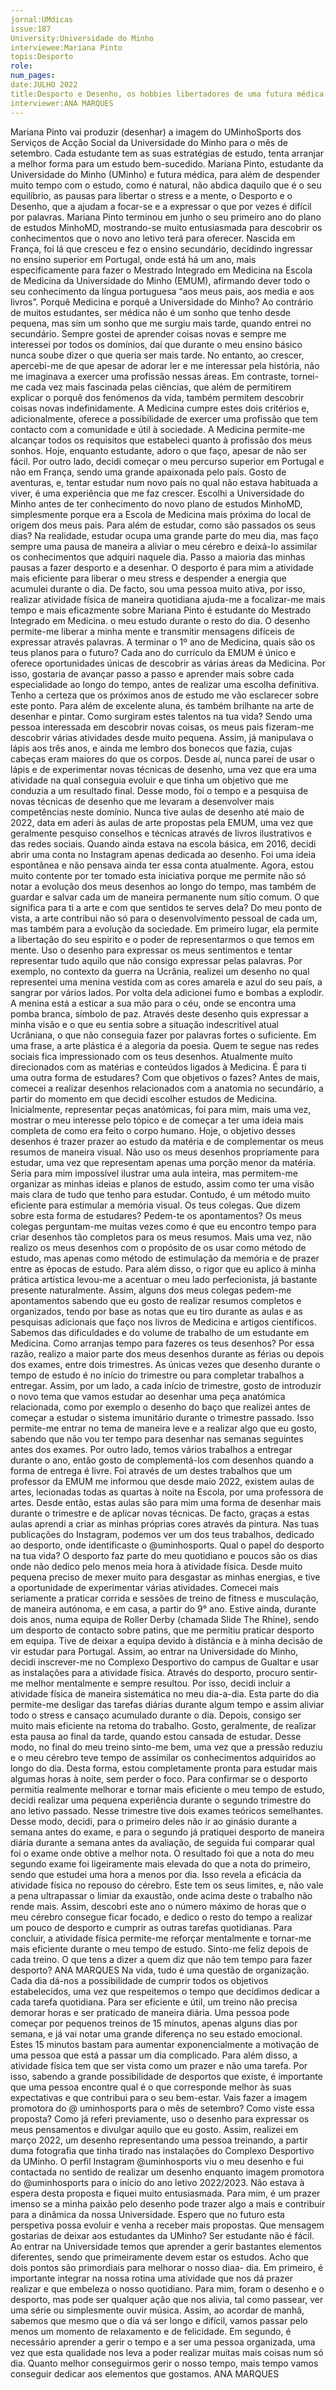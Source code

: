 ```yaml
---
jornal:UMdicas
issue:187
University:Universidade do Minho
interviewee:Mariana Pinto
topis:Desporto
role:
num_pages:
date:JULHO 2022
title:Desporto e Desenho, os hobbies libertadores de uma futura médica!
interviewer:ANA MARQUES
---
```


Mariana Pinto vai produzir (desenhar) a imagem do UMinhoSports dos Serviços de Acção
Social da Universidade do Minho para o mês de setembro.
Cada estudante tem as suas estratégias
de estudo, tenta arranjar a melhor forma
para um estudo bem-sucedido. Mariana
Pinto, estudante da Universidade do
Minho (UMinho) e futura médica, para
além de despender muito tempo com
o estudo, como é natural, não abdica
daquilo que é o seu equilíbrio, as pausas
para libertar o stress e a mente, o
Desporto e o Desenho, que a ajudam a
focar-se e a expressar o que por vezes é
difícil por palavras.
Mariana Pinto terminou em junho o
seu primeiro ano do plano de estudos
MinhoMD, mostrando-se muito
entusiasmada para descobrir os
conhecimentos que o novo ano letivo terá
para oferecer. Nascida em França, foi lá
que cresceu e fez o ensino secundário,
decidindo ingressar no ensino superior
em Portugal, onde está há um ano, mais
especificamente para fazer o Mestrado
Integrado em Medicina na Escola de
Medicina da Universidade do Minho
(EMUM), afirmando dever todo o seu
conhecimento da língua portuguesa “aos
meus pais, aos media e aos livros”.
Porquê Medicina e porquê a Universidade
do Minho?
Ao contrário de muitos estudantes,
ser médica não é um sonho que tenho
desde pequena, mas sim um sonho que
me surgiu mais tarde, quando entrei no
secundário. Sempre gostei de aprender
coisas novas e sempre me interessei por
todos os domínios, daí que durante o
meu ensino básico nunca soube dizer o
que queria ser mais tarde. No entanto, ao
crescer, apercebi-me de que apesar de
adorar ler e me interessar pela história,
não me imaginava a exercer uma
profissão nessas áreas. Em contraste,
tornei-me cada vez mais fascinada
pelas ciências, que além de permitirem
explicar o porquê dos fenómenos da vida,
também permitem descobrir coisas novas
indefinidamente. A Medicina cumpre
estes dois critérios e, adicionalmente,
oferece a possibilidade de exercer uma
profissão que tem contacto com a
comunidade e útil à sociedade.
A Medicina permite-me alcançar todos
os requisitos que estabeleci quanto
à profissão dos meus sonhos. Hoje,
enquanto estudante, adoro o que faço,
apesar de não ser fácil.
Por outro lado, decidi começar o meu
percurso superior em Portugal e não em
França, sendo uma grande apaixonada
pelo país. Gosto de aventuras, e, tentar
estudar num novo país no qual não estava
habituada a viver, é uma experiência que
me faz crescer.
Escolhi a Universidade do Minho antes
de ter conhecimento do novo plano de
estudos MinhoMD, simplesmente porque
era a Escola de Medicina mais próxima do
local de origem dos meus pais.
Para além de estudar, como são passados
os seus dias?
Na realidade, estudar ocupa uma grande
parte do meu dia, mas faço sempre uma
pausa de maneira a aliviar o meu cérebro
e deixá-lo assimilar os conhecimentos
que adquiri naquele dia.
Passo a maioria das minhas pausas a
fazer desporto e a desenhar. O desporto
é para mim a atividade mais eficiente
para liberar o meu stress e despender a
energia que acumulei durante o dia. De
facto, sou uma pessoa muito ativa, por
isso, realizar atividade física de maneira
quotidiana ajuda-me a focalizar-me
mais tempo e mais eficazmente sobre
Mariana Pinto é estudante do Mestrado Integrado em Medicina.
o meu estudo durante o resto do dia. O
desenho permite-me liberar a minha
mente e transmitir mensagens difíceis
de expressar através palavras.
A terminar o 1º ano de Medicina, quais
são os teus planos para o futuro?
Cada ano do currículo da EMUM é único e
oferece oportunidades únicas de descobrir
as várias áreas da Medicina. Por isso,
gostaria de avançar passo a passo e
aprender mais sobre cada especialidade
ao longo do tempo, antes de realizar
uma escolha definitiva. Tenho a certeza
que os próximos anos de estudo me vão
esclarecer sobre este ponto.
Para além de excelente aluna, és também
brilhante na arte de desenhar e pintar.
Como surgiram estes talentos na tua
vida?
Sendo uma pessoa interessada em
descobrir novas coisas, os meus pais
fizeram-me descobrir várias atividades
desde muito pequena. Assim, já
manipulava o lápis aos três anos, e ainda
me lembro dos bonecos que fazia, cujas
cabeças eram maiores do que os corpos.
Desde aí, nunca parei de usar o lápis e de
experimentar novas técnicas de desenho,
uma vez que era uma atividade na qual
conseguia evoluir e que tinha um objetivo
que me conduzia a um resultado final.
Desse modo, foi o tempo e a pesquisa de
novas técnicas de desenho que me levaram
a desenvolver mais competências neste
domínio. Nunca tive aulas de desenho até
maio de 2022, data em aderi às aulas de
arte propostas pela EMUM, uma vez que
geralmente pesquiso conselhos e técnicas
através de livros ilustrativos e das redes
sociais.
Quando ainda estava na escola básica,
em 2016, decidi abrir uma conta no
Instagram apenas dedicada ao desenho.
Foi uma ideia espontânea e não pensava
ainda ter essa conta atualmente. Agora,
estou muito contente por ter tomado esta
iniciativa porque me permite não só notar
a evolução dos meus desenhos ao longo
do tempo, mas também de guardar e
salvar cada um de maneira permanente
num sítio comum.
O que significa para ti a arte e com que
sentidos te serves dela?
Do meu ponto de vista, a arte contribui
não só para o desenvolvimento pessoal
de cada um, mas também para a evolução
da sociedade.
Em primeiro lugar, ela permite a
libertação do seu espírito e o poder de
representarmos o que temos em mente.
Uso o desenho para expressar os meus
sentimentos e tentar representar tudo
aquilo que não consigo expressar pelas
palavras. Por exemplo, no contexto da
guerra na Ucrânia, realizei um desenho
no qual representei uma menina vestida
com as cores amarela e azul do seu país,
a sangrar por vários lados. Por volta dela
adicionei fumo e bombas a explodir. A
menina está a esticar a sua mão para o
céu, onde se encontra uma pomba branca,
símbolo de paz. Através deste desenho
quis expressar a minha visão e o que
eu sentia sobre a situação indescritível
atual Ucrâniana, o que não conseguia
fazer por palavras fortes o suficiente. Em
uma frase, a arte plástica é a alegoria da
poesia.
Quem te segue nas redes sociais fica
impressionado com os teus desenhos.
Atualmente muito direcionados com as
matérias e conteúdos ligados à Medicina.
É para ti uma outra forma de estudares?
Com que objetivos o fazes?
Antes de mais, comecei a realizar
desenhos relacionados com a anatomia
no secundário, a partir do momento
em que decidi escolher estudos de
Medicina. Inicialmente, representar peças
anatómicas, foi para mim, mais uma vez,
mostrar o meu interesse pelo tópico e de
começar a ter uma ideia mais completa
de como era feito o corpo humano.
Hoje, o objetivo desses desenhos é
trazer prazer ao estudo da matéria e
de complementar os meus resumos
de maneira visual. Não uso os meus
desenhos propriamente para estudar,
uma vez que representam apenas uma
porção menor da matéria. Seria para mim
impossível ilustrar uma aula inteira, mas
permitem-me organizar as minhas ideias
e planos de estudo, assim como ter uma
visão mais clara de tudo que tenho para
estudar. Contudo, é um método muito
eficiente para estimular a memória visual.
Os teus colegas. Que dizem sobre esta
forma de estudares? Pedem-te os
apontamentos?
Os meus colegas perguntam-me muitas
vezes como é que eu encontro tempo para
criar desenhos tão completos para os
meus resumos. Mais uma vez, não realizo
os meus desenhos com o propósito de os
usar como método de estudo, mas apenas
como método de estimulação da memória
e de prazer entre as épocas de estudo. Para
além disso, o rigor que eu aplico à minha
prática artística levou-me a acentuar
o meu lado perfecionista, já bastante
presente naturalmente. Assim, alguns dos
meus colegas pedem-me apontamentos
sabendo que eu gosto de realizar resumos
completos e organizados, tendo por base
as notas que eu tiro durante as aulas e as
pesquisas adicionais que faço nos livros
de Medicina e artigos científicos.
Sabemos das dificuldades e do volume de
trabalho de um estudante em Medicina.
Como arranjas tempo para fazeres os
teus desenhos?
Por essa razão, realizo a maior parte
dos meus desenhos durante as férias ou
depois dos exames, entre dois trimestres.
As únicas vezes que desenho durante o
tempo de estudo é no início do trimestre
ou para completar trabalhos a entregar.
Assim, por um lado, a cada início de
trimestre, gosto de introduzir o novo
tema que vamos estudar ao desenhar
uma peça anatómica relacionada, como
por exemplo o desenho do baço que
realizei antes de começar a estudar o
sistema imunitário durante o trimestre
passado. Isso permite-me entrar no tema
de maneira leve e a realizar algo que eu
gosto, sabendo que não vou ter tempo
para desenhar nas semanas seguintes
antes dos exames. Por outro lado, temos
vários trabalhos a entregar durante o ano,
então gosto de complementá-los com
desenhos quando a forma de entrega é
livre. Foi através de um destes trabalhos
que um professor da EMUM me informou
que desde maio 2022, existem aulas de
artes, lecionadas todas as quartas à noite
na Escola, por uma professora de artes.
Desde então, estas aulas são para mim
uma forma de desenhar mais durante
o trimestre e de aplicar novas técnicas.
De facto, graças a estas aulas aprendi a
criar as minhas próprias cores através
da pintura.
Nas tuas publicações do Instagram,
podemos ver um dos teus trabalhos,
dedicado ao desporto, onde identificaste
o @uminhosports. Qual o papel do
desporto na tua vida?
O desporto faz parte do meu quotidiano e
poucos são os dias onde não dedico pelo
menos meia hora à atividade física. Desde
muito pequena preciso de mexer muito
para desgastar as minhas energias, e tive
a oportunidade de experimentar várias
atividades. Comecei mais seriamente
a praticar corrida e sessões de treino
de fitness e musculação, de maneira
autónoma, e em casa, a partir do 9° ano.
Estive ainda, durante dois anos, numa
equipa de Roller Derby (chamada Slide The
Rhine), sendo um desporto de contacto
sobre patins, que me permitiu praticar
desporto em equipa. Tive de deixar
a equipa devido à distância e à minha
decisão de vir estudar para Portugal.
Assim, ao entrar na Universidade do
Minho, decidi inscrever-me no Complexo
Desportivo do campus de Gualtar e usar
as instalações para a atividade física.
Através do desporto, procuro sentir-me
melhor mentalmente e sempre resultou.
Por isso, decidi incluir a atividade física
de maneira sistemática no meu dia-a-dia.
Esta parte do dia permite-me desligar
das tarefas diárias durante algum tempo
e assim aliviar todo o stress e cansaço
acumulado durante o dia. Depois, consigo
ser muito mais eficiente na retoma do
trabalho. Gosto, geralmente, de realizar
esta pausa ao final da tarde, quando estou
cansada de estudar. Desse modo, no final
do meu treino sinto-me bem, uma vez
que a pressão reduziu e o meu cérebro
teve tempo de assimilar os conhecimentos
adquiridos ao longo do dia. Desta forma,
estou completamente pronta para estudar
mais algumas horas à noite, sem perder
o foco.
Para confirmar se o desporto permitia
realmente melhorar e tornar mais
eficiente o meu tempo de estudo, decidi
realizar uma pequena experiência
durante o segundo trimestre do ano letivo
passado. Nesse trimestre tive dois exames
teóricos semelhantes. Desse modo, decidi,
para o primeiro deles não ir ao ginásio
durante a semana antes do exame, e
para o segundo já pratiquei desporto de
maneira diária durante a semana antes da
avaliação, de seguida fui comparar qual
foi o exame onde obtive a melhor nota. O
resultado foi que a nota do meu segundo
exame foi ligeiramente mais elevada do
que a nota do primeiro, sendo que estudei
uma hora a menos por dia. Isso revela a
eficácia da atividade física no repouso
do cérebro. Este tem os seus limites, e,
não vale a pena ultrapassar o limiar da
exaustão, onde acima deste o trabalho
não rende mais. Assim, descobri este ano
o número máximo de horas que o meu
cérebro consegue ficar focado, e dedico
o resto do tempo a realizar um pouco
de desporto e cumprir as outras tarefas
quotidianas.
Para concluir, a atividade física
permite-me reforçar mentalmente e
tornar-me mais eficiente durante o meu
tempo de estudo. Sinto-me feliz depois
de cada treino.
O que tens a dizer a quem diz que não
tem tempo para fazer desporto? ANA MARQUES
Na vida, tudo é uma questão de
organização. Cada dia dá-nos a
possibilidade de cumprir todos os
objetivos estabelecidos, uma vez que
respeitemos o tempo que decidimos
dedicar a cada tarefa quotidiana.
Para ser eficiente e útil, um treino não
precisa demorar horas e ser praticado de
maneira diária. Uma pessoa pode começar
por pequenos treinos de 15 minutos,
apenas alguns dias por semana, e já vai
notar uma grande diferença no seu estado
emocional. Estes 15 minutos bastam para
aumentar exponencialmente a motivação
de uma pessoa que está a passar um dia
complicado. Para além disso, a atividade
física tem que ser vista como um prazer
e não uma tarefa. Por isso, sabendo a
grande possibilidade de desportos que
existe, é importante que uma pessoa
encontre qual é o que corresponde melhor
às suas expectativas e que contribui para
o seu bem-estar.
Vais fazer a imagem promotora do @
uminhosports para o mês de setembro?
Como viste essa proposta?
Como já referi previamente, uso o
desenho para expressar os meus
pensamentos e divulgar aquilo que eu
gosto. Assim, realizei em março 2022,
um desenho representando uma pessoa
treinando, a partir duma fotografia que
tinha tirado nas instalações do Complexo
Desportivo da UMinho. O perfil Instagram
@uminhosports viu o meu desenho e
fui contactada no sentido de realizar um
desenho enquanto imagem promotora do
@uminhosports para o início do ano letivo
2022/2023. Não estava à espera desta
proposta e fiquei muito entusiasmada.
Para mim, é um prazer imenso se a minha
paixão pelo desenho pode trazer algo a
mais e contribuir para a dinâmica da
nossa Universidade. Espero que no futuro
esta perspetiva possa evoluir e venha a
receber mais propostas.
Que mensagem gostarias de deixar aos
estudantes da UMinho?
Ser estudante não é fácil. Ao entrar na
Universidade temos que aprender a
gerir bastantes elementos diferentes,
sendo que primeiramente devem estar
os estudos. Acho que dois pontos são
primordiais para melhorar o nosso diaa-
dia. Em primeiro, é importante integrar
na nossa rotina uma atividade que nos dá
prazer realizar e que embeleza o nosso
quotidiano. Para mim, foram o desenho
e o desporto, mas pode ser qualquer ação
que nos alivia, tal como passear, ver uma
série ou simplesmente ouvir música.
Assim, ao acordar de manhã, sabemos
que mesmo que o dia vá ser longo e difícil,
vamos passar pelo menos um momento
de relaxamento e de felicidade. Em
segundo, é necessário aprender a gerir
o tempo e a ser uma pessoa organizada,
uma vez que esta qualidade nos leva a
poder realizar muitas mais coisas num
só dia. Quanto melhor conseguirmos
gerir o nosso tempo, mais tempo vamos
conseguir dedicar aos elementos que
gostamos.
ANA MARQUES